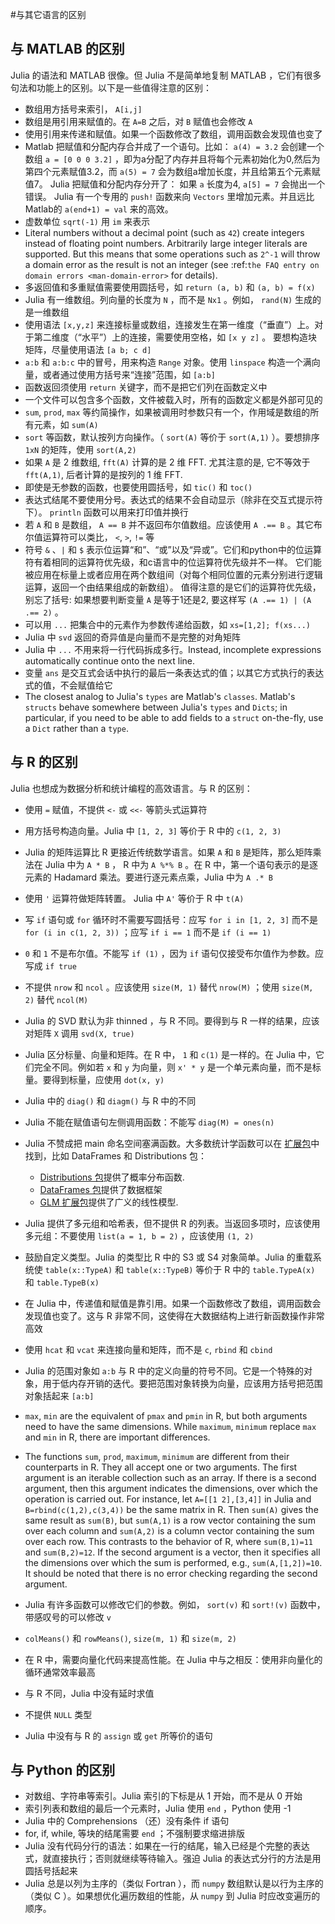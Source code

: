 

#与其它语言的区别


与 MATLAB 的区别
----------------

Julia 的语法和 MATLAB 很像。但 Julia 不是简单地复制 MATLAB ，它们有很多句法和功能上的区别。以下是一些值得注意的区别：

-  数组用方括号来索引， ``A[i,j]``
-  数组是用引用来赋值的。在 ``A=B`` 之后，对 ``B`` 赋值也会修改 ``A``
-  使用引用来传递和赋值。如果一个函数修改了数组，调用函数会发现值也变了
-  Matlab 把赋值和分配内存合并成了一个语句。比如：
   ``a(4) = 3.2`` 会创建一个数组 ``a = [0 0 0 3.2]`` ，即为a分配了内存并且将每个元素初始化为0,然后为第四个元素赋值3.2，而 ``a(5) = 7`` 会为数组a增加长度，并且给第五个元素赋值7。
   Julia 把赋值和分配内存分开了：
   如果 ``a`` 长度为4, ``a[5] = 7`` 会抛出一个错误。 Julia 有一个专用的 ``push!`` 函数来向 ``Vectors`` 里增加元素。并且远比Matlab的 ``a(end+1) = val`` 来的高效。
-  虚数单位 ``sqrt(-1)`` 用 ``im`` 来表示
-  Literal numbers without a decimal point (such as ``42``) create integers
   instead of floating point numbers. Arbitrarily large integer
   literals are supported. But this means that some operations such as
   ``2^-1`` will throw a domain error as the result is not an integer (see
   :ref:`the FAQ entry on domain errors <man-domain-error>` for details).
-  多返回值和多重赋值需要使用圆括号，如 ``return (a, b)`` 和 ``(a, b) = f(x)``
-  Julia 有一维数组。列向量的长度为 ``N`` ，而不是 ``Nx1`` 。例如， ``rand(N)`` 生成的是一维数组
-  使用语法 ``[x,y,z]`` 来连接标量或数组，连接发生在第一维度（“垂直”）上。对于第二维度（“水平”）上的连接，需要使用空格，如 ``[x y z]`` 。   要想构造块矩阵，尽量使用语法 ``[a b; c d]``
-  ``a:b`` 和 ``a:b:c`` 中的冒号，用来构造 ``Range`` 对象。使用 ``linspace`` 构造一个满向量，或者通过使用方括号来“连接”范围，如 ``[a:b]``
-  函数返回须使用 ``return`` 关键字，而不是把它们列在函数定义中
-  一个文件可以包含多个函数，文件被载入时，所有的函数定义都是外部可见的
-  ``sum``, ``prod``, ``max`` 等约简操作，如果被调用时参数只有一个，作用域是数组的所有元素，如 ``sum(A)``
-  ``sort`` 等函数，默认按列方向操作。（ ``sort(A)`` 等价于 ``sort(A,1)`` ）。要想排序 ``1xN`` 的矩阵，使用 ``sort(A,2)``
-  如果 ``A`` 是 2 维数组, ``fft(A)`` 计算的是 2 维 FFT. 尤其注意的是, 它不等效于 ``fft(A,1)``, 后者计算的是按列的 1 维 FFT.
-  即使是无参数的函数，也要使用圆括号，如 ``tic()`` 和 ``toc()``
-  表达式结尾不要使用分号。表达式的结果不会自动显示（除非在交互式提示符下）。 ``println`` 函数可以用来打印值并换行
-  若 ``A`` 和 ``B`` 是数组， ``A == B`` 并不返回布尔值数组。应该使用 ``A .== B`` 。其它布尔值运算符可以类比， ``<``, ``>``, ``!=`` 等
-  符号 ``&`` 、``|`` 和 ``$`` 表示位运算“和”、“或”以及“异或”。它们和python中的位运算符有着相同的运算符优先级，和c语言中的位运算符优先级并不一样。
   它们能被应用在标量上或者应用在两个数组间（对每个相同位置的元素分别进行逻辑运算，返回一个由结果组成的新数组）。
   值得注意的是它们的运算符优先级，别忘了括号:
   如果想要判断变量 ``A`` 是等于1还是2, 要这样写 ``(A .== 1) | (A .== 2)`` 。
-  可以用 ``...`` 把集合中的元素作为参数传递给函数，如 ``xs=[1,2]; f(xs...)``
-  Julia 中 ``svd`` 返回的奇异值是向量而不是完整的对角矩阵
-  Julia 中 ``...`` 不用来将一行代码拆成多行。Instead, incomplete
   expressions automatically continue onto the next line.
-  变量 ``ans`` 是交互式会话中执行的最后一条表达式的值；以其它方式执行的表达式的值，不会赋值给它
-  The closest analog to Julia's ``types`` are Matlab's
   ``classes``. Matlab's ``structs`` behave somewhere between Julia's
   ``types`` and ``Dicts``; in particular, if you need to be able to add
   fields to a ``struct`` on-the-fly, use a ``Dict`` rather than a
   ``type``.

与 R 的区别
-----------

Julia 也想成为数据分析和统计编程的高效语言。与 R 的区别：

- 使用 ``=`` 赋值，不提供 ``<-`` 或 ``<<-`` 等箭头式运算符
- 用方括号构造向量。Julia 中 ``[1, 2, 3]`` 等价于 R 中的 ``c(1, 2, 3)``
- Julia 的矩阵运算比 R 更接近传统数学语言。如果 ``A`` 和 ``B`` 是矩阵，那么矩阵乘法在 Julia 中为 ``A * B`` ， R 中为 ``A %*% B`` 。在 R 中，第一个语句表示的是逐元素的 Hadamard 乘法。要进行逐元素点乘，Julia 中为 ``A .* B``
- 使用 ``'`` 运算符做矩阵转置。 Julia 中 ``A'`` 等价于 R 中 ``t(A)``
- 写 ``if`` 语句或 ``for`` 循环时不需要写圆括号：应写 ``for i in [1, 2, 3]`` 而不是 ``for (i in c(1, 2, 3))`` ；应写 ``if i == 1`` 而不是 ``if (i == 1)``
- ``0`` 和 ``1`` 不是布尔值。不能写 ``if (1)`` ，因为 ``if`` 语句仅接受布尔值作为参数。应写成 ``if true``
- 不提供 ``nrow`` 和 ``ncol`` 。应该使用 ``size(M, 1)`` 替代 ``nrow(M)`` ；使用 ``size(M, 2)`` 替代 ``ncol(M)``
- Julia 的 SVD 默认为非 thinned ，与 R 不同。要得到与 R 一样的结果，应该对矩阵 ``X`` 调用 ``svd(X, true)``
- Julia 区分标量、向量和矩阵。在 R 中， ``1`` 和 ``c(1)`` 是一样的。在 Julia 中，它们完全不同。例如若 ``x`` 和 ``y`` 为向量，则 ``x' * y`` 是一个单元素向量，而不是标量。要得到标量，应使用 ``dot(x, y)``
- Julia 中的 ``diag()`` 和 ``diagm()`` 与 R 中的不同
- Julia 不能在赋值语句左侧调用函数：不能写 ``diag(M) = ones(n)``
- Julia 不赞成把 main 命名空间塞满函数。大多数统计学函数可以在 [扩展包](http://pkg.julialang.org/)中找到，比如 DataFrames 和 Distributions 包：

	- [Distributions 包](https://github.com/JuliaStats/Distributions.jl)提供了概率分布函数.
	- [DataFrames 包](https://github.com/JuliaStats/DataFrames.jl)提供了数据框架
	- [GLM 扩展包](https://github.com/JuliaStats/GLM.jl)提供了广义的线性模型.

- Julia 提供了多元组和哈希表，但不提供 R 的列表。当返回多项时，应该使用多元组：不要使用 ``list(a = 1, b = 2)`` ，应该使用 ``(1, 2)``
- 鼓励自定义类型。Julia 的类型比 R 中的 S3 或 S4 对象简单。Julia 的重载系统使 ``table(x::TypeA)`` 和 ``table(x::TypeB)`` 等价于 R 中的 ``table.TypeA(x)`` 和 ``table.TypeB(x)``
- 在 Julia 中，传递值和赋值是靠引用。如果一个函数修改了数组，调用函数会发现值也变了。这与 R 非常不同，这使得在大数据结构上进行新函数操作非常高效
- 使用 ``hcat`` 和 ``vcat`` 来连接向量和矩阵，而不是 ``c``, ``rbind`` 和 ``cbind``
- Julia 的范围对象如 ``a:b`` 与 R 中的定义向量的符号不同。它是一个特殊的对象，用于低内存开销的迭代。要把范围对象转换为向量，应该用方括号把范围对象括起来 ``[a:b]``
- ``max``, ``min`` are the equivalent of ``pmax`` and ``pmin`` in R, but both arguments need to have the same dimensions.  While ``maximum``, ``minimum`` replace ``max`` and ``min`` in R, there are important differences.
- The functions ``sum``, ``prod``, ``maximum``, ``minimum`` are different from their counterparts in R. They all accept one or two arguments. The first argument is an iterable collection such as an array.  If there is a second argument, then this argument indicates the dimensions, over which the operation is carried out.  For instance, let ``A=[[1 2],[3,4]]`` in Julia and ``B=rbind(c(1,2),c(3,4))`` be the same matrix in R.  Then ``sum(A)`` gives the same result as ``sum(B)``, but ``sum(A,1)`` is a row vector containing the sum over each column and ``sum(A,2)`` is a column vector containing the sum over each row.  This contrasts to the behavior of R, where ``sum(B,1)=11`` and ``sum(B,2)=12``.  If the second argument is a vector, then it specifies all the dimensions over which the sum is performed, e.g., ``sum(A,[1,2])=10``.  It should be noted that there is no error checking regarding the second argument.
- Julia 有许多函数可以修改它们的参数。例如， ``sort(v)`` 和 ``sort!(v)`` 函数中，带感叹号的可以修改 ``v``
- ``colMeans()`` 和 ``rowMeans()``, ``size(m, 1)`` 和 ``size(m, 2)``
- 在 R 中，需要向量化代码来提高性能。在 Julia 中与之相反：使用非向量化的循环通常效率最高
- 与 R 不同，Julia 中没有延时求值
- 不提供 ``NULL`` 类型
- Julia 中没有与 R 的 ``assign`` 或 ``get`` 所等价的语句

与 Python 的区别
----------------

- 对数组、字符串等索引。Julia 索引的下标是从 1 开始，而不是从 0 开始
- 索引列表和数组的最后一个元素时，Julia 使用 ``end`` ，Python 使用 -1
- Julia 中的 Comprehensions （还）没有条件 if 语句
- for, if, while, 等块的结尾需要 ``end`` ；不强制要求缩进排版
- Julia 没有代码分行的语法：如果在一行的结尾，输入已经是个完整的表达式，就直接执行；否则就继续等待输入。强迫 Julia 的表达式分行的方法是用圆括号括起来
- Julia 总是以列为主序的（类似 Fortran ），而 `numpy` 数组默认是以行为主序的（类似 C ）。如果想优化遍历数组的性能，从 `numpy` 到 Julia 时应改变遍历的顺序。
